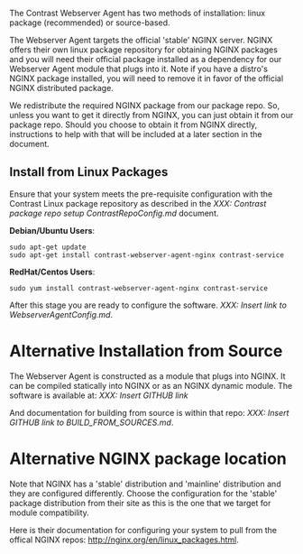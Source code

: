 <!--
title: "Install the Contrast Webserver Agent"
description: "Installation instructions for the Contrast Webserver agent"
tags: "installation agent webserver nginx linux package source"
-->

The Contrast Webserver Agent has two methods of installation: linux package (recommended) or source-based.

The Webserver Agent targets the official 'stable' NGINX server. NGINX offers their own linux package repository for obtaining NGINX packages and you will need their official package installed as a dependency for our Webserver Agent module that plugs into it. Note if you have a distro's NGINX package installed, you will need to remove it in favor of the official NGINX distributed package.

We redistribute the required NGINX package from our package repo. So, unless you want to get it directly from NGINX, you can just obtain it from our package repo. Should you choose to obtain it from NGINX directly, instructions to help with that will be included at a later section in the document.

## Install from Linux Packages
Ensure that your system meets the pre-requisite configuration with the Contrast Linux package repository as described in the _XXX: Contrast package repo setup ContrastRepoConfig.md_ document.

__Debian/Ubuntu Users__:

    sudo apt-get update
    sudo apt-get install contrast-webserver-agent-nginx contrast-service

__RedHat/Centos Users__:

    sudo yum install contrast-webserver-agent-nginx contrast-service


After this stage you are ready to configure the software.  _XXX: Insert link to WebserverAgentConfig.md_.

# Alternative Installation from Source

The Webserver Agent is constructed as a module that plugs into NGINX. It can be compiled statically into NGINX or as an NGINX dynamic module.  The software is available at: _XXX: Insert GITHUB link_

And documentation for building from source is within that repo: _XXX: Insert GITHUB link to BUILD_FROM_SOURCES.md_.

# Alternative NGINX package location

Note that NGINX has a 'stable' distribution and 'mainline' distribution and they are configured differently. Choose the configuration for the 'stable' package distribution from their site as this is the one that we target for module compatibility.

Here is their documentation for configuring your system to pull from the offical NGINX repos: http://nginx.org/en/linux_packages.html.

